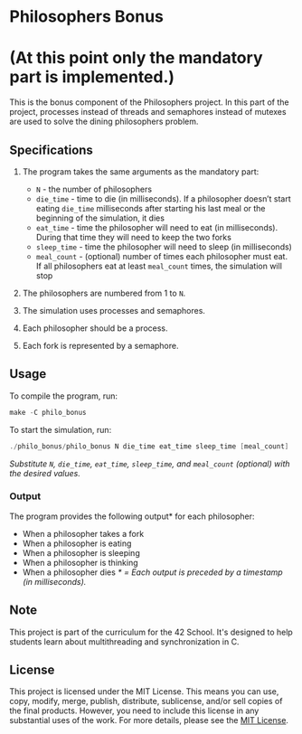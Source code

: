 # Philosophers Bonus
# (At this point only the mandatory part is implemented.)
This is the bonus component of the Philosophers project. In this part of the project, processes instead of threads and semaphores instead of mutexes are used to solve the dining philosophers problem.

## Specifications
1. The program takes the same arguments as the mandatory part:

	- `N` - the number of philosophers
	- `die_time` - time to die (in milliseconds). If a philosopher doesn’t start eating `die_time` milliseconds after starting his last meal or the beginning of the simulation, it dies
	- `eat_time` - time the philosopher will need to eat (in milliseconds). During that time they will need to keep the two forks
	- `sleep_time` - time the philosopher will need to sleep (in milliseconds)
	- `meal_count` - (optional) number of times each philosopher must eat. If all philosophers eat at least `meal_count` times, the simulation will stop
1. The philosophers are numbered from 1 to `N`.
1. The simulation uses processes and semaphores.
1. Each philosopher should be a process.
1. Each fork is represented by a semaphore.

## Usage
To compile the program, run:
``` C
make -C philo_bonus
```

To start the simulation, run:
``` C
./philo_bonus/philo_bonus N die_time eat_time sleep_time [meal_count]
```

_Substitute `N`, `die_time`, `eat_time`, `sleep_time`, and `meal_count` (optional) with the desired values._

### Output
The program provides the following output* for each philosopher:

- When a philosopher takes a fork
- When a philosopher is eating
- When a philosopher is sleeping
- When a philosopher is thinking
- When a philosopher dies
_* = Each output is preceded by a timestamp (in milliseconds)._

## Note
This project is part of the curriculum for the 42 School. It's designed to help students learn about multithreading and synchronization in C.

## License
This project is licensed under the MIT License. This means you can use, copy, modify, merge, publish, distribute, sublicense, and/or sell copies of the final products. However, you need to include this license in any substantial uses of the work. For more details, please see the [MIT License](../LICENSE).
